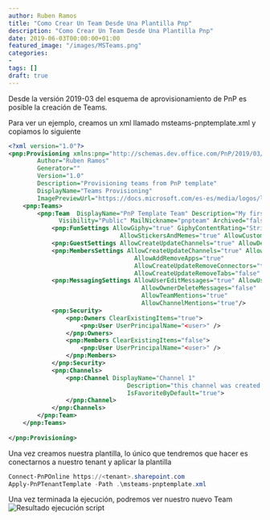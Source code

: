 ```yaml
---
author: Ruben Ramos
title: "Como Crear Un Team Desde Una Plantilla Pnp"
description: "Como Crear Un Team Desde Una Plantilla Pnp"
date: 2019-06-03T00:00:00+01:00
featured_image: "/images/MSTeams.png"
categories:
- 
tags: []
draft: true
---
```


Desde la versión 2019-03 del esquema de aprovisionamiento de PnP es posible la creación de Teams.

Para ver un ejemplo, creamos un xml llamado msteams-pnptemplate.xml y copiamos lo siguiente

```xml
<?xml version="1.0"?>
<pnp:Provisioning xmlns:pnp="http://schemas.dev.office.com/PnP/2019/03/ProvisioningSchema"
        Author="Ruben Ramos"
        Generator=""
        Version="1.0"
        Description="Provisioning teams from PnP template"
        DisplayName="Teams Provisioning"
        ImagePreviewUrl="https://docs.microsoft.com/es-es/media/logos/logo_MSTeams.svg">
    <pnp:Teams>
        <pnp:Team  DisplayName="PnP Template Team" Description="My first team from PnP template"
              Visibility="Public" MailNickname="pnpteam" Archived="false">
            <pnp:FunSettings AllowGiphy="true" GiphyContentRating="Strict"
                               AllowStickersAndMemes="true" AllowCustomMemes="true"/>
            <pnp:GuestSettings AllowCreateUpdateChannels="true" AllowDeleteChannels="false"/>
            <pnp:MembersSettings AllowCreateUpdateChannels="true" AllowDeleteChannels="false"
                                   AllowAddRemoveApps="true" 
                                   AllowCreateUpdateRemoveConnectors="true" 
                                   AllowCreateUpdateRemoveTabs="false" />
            <pnp:MessagingSettings AllowUserEditMessages="true" AllowUserDeleteMessages="true"
                                     AllowOwnerDeleteMessages="false"
                                     AllowTeamMentions="true"
                                     AllowChannelMentions="true"/>     
            <pnp:Security>
                <pnp:Owners ClearExistingItems="true">
                    <pnp:User UserPrincipalName="<user>" />
                </pnp:Owners>
                <pnp:Members ClearExistingItems="false">
                    <pnp:User UserPrincipalName="<user>" />
                </pnp:Members>
            </pnp:Security>
            <pnp:Channels>
                <pnp:Channel DisplayName="Channel 1"
                                 Description="this channel was created with PnP Template"
                                 IsFavoriteByDefault="true">
                </pnp:Channel>
            </pnp:Channels>
        </pnp:Team>
    </pnp:Teams>
                  
</pnp:Provisioning>
```

Una vez creamos nuestra plantilla, lo único que tendremos que hacer es conectarnos a nuestro tenant y aplicar la plantilla

```powershell
Connect-PnPOnline https://<tenant>.sharepoint.com 
Apply-PnPTenantTemplate -Path .\msteams-pnptemplate.xml
```

Una vez terminada la ejecución, podremos ver nuestro nuevo Team
![Resultado ejecución script](/images/como-crear-un-team-desde-una-plantilla-pnp-01.png)
